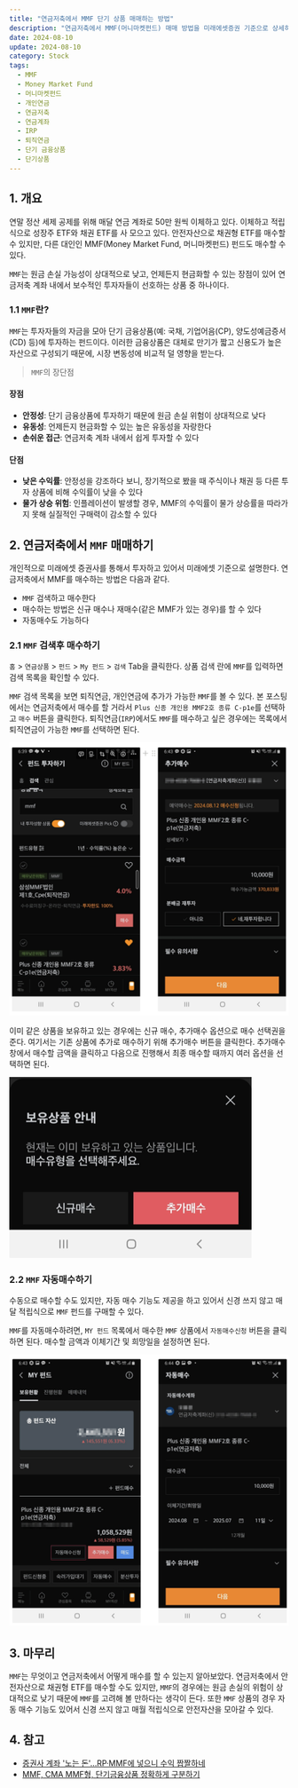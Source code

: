 ```yaml
---
title: "연금저축에서 MMF 단기 상품 매매하는 방법"
description: "연금저축에서 MMF(머니마켓펀드) 매매 방법을 미래에셋증권 기준으로 상세히 설명하고, MMF의 개념과 장단점(안정성/유동성 vs 낮은 수익률), 검색 및 매수 방법, 자동매수 설정법을 안내합니다."
date: 2024-08-10
update: 2024-08-10
category: Stock
tags:
  - MMF
  - Money Market Fund
  - 머니마켓펀드
  - 개인연금
  - 연금저축
  - 연금계좌
  - IRP
  - 퇴직연금
  - 단기 금융상품
  - 단기상품
---
```


## 1. 개요

연말 정산 세제 공제를 위해 매달 연금 계좌로 50만 원씩 이체하고 있다. 이체하고 적립식으로 성장주 ETF와 채권 ETF를 사 모으고 있다. 안전자산으로 채권형 ETF를 매수할 수 있지만, 다른 대인인 MMF(Money Market Fund, 머니마켓펀드) 펀드도 매수할 수 있다.

`MMF`는 원금 손실 가능성이 상대적으로 낮고, 언제든지 현금화할 수 있는 장점이 있어 연금저축 계좌 내에서 보수적인 투자자들이 선호하는 상품 중 하나이다.

### 1.1 `MMF`란?

`MMF`는 투자자들의 자금을 모아 단기 금융상품(예: 국채, 기업어음(CP), 양도성예금증서(CD) 등)에 투자하는 펀드이다. 이러한 금융상품은 대체로 만기가 짧고 신용도가 높은 자산으로 구성되기 때문에, 시장 변동성에 비교적 덜 영향을 받는다.

> `MMF`의 장단점

#### 장점

- **안정성**: 단기 금융상품에 투자하기 때문에 원금 손실 위험이 상대적으로 낮다
- **유동성**: 언제든지 현금화할 수 있는 높은 유동성을 자랑한다
- **손쉬운 접근**: 연금저축 계좌 내에서 쉽게 투자할 수 있다

#### 단점

- **낮은 수익률**: 안정성을 강조하다 보니, 장기적으로 봤을 때 주식이나 채권 등 다른 투자 상품에 비해 수익률이 낮을 수 있다
- **물가 상승 위험**: 인플레이션이 발생할 경우, MMF의 수익률이 물가 상승률을 따라가지 못해 실질적인 구매력이 감소할 수 있다

## 2. 연금저축에서 `MMF` 매매하기

개인적으로 미래에셋 증권사를 통해서 투자하고 있어서 미래에셋 기준으로 설명한다. 연금저축에서 MMF를 매수하는 방법은 다음과 같다.

- `MMF` 검색하고 매수한다
- 매수하는 방법은 신규 매수나 재매수(같은 MMF가 있는 경우)를 할 수 있다
- 자동매수도 가능하다

### 2.1 `MMF` 검색후 매수하기

`홈` > `연금상품` > `펀드` > `My 펀드` > `검색` Tab을 클릭한다. 상품 검색 란에 `MMF`를 입력하면 검색 목록을 확인할 수 있다.

`MMF` 검색 목록을 보면 퇴직연금, 개인연금에 추가가 가능한 `MMF`를 볼 수 있다. 본 포스팅에서는 연금저축에서 매수를 할 거라서 `Plus 신종 개인용 MMF2호 종류 C-p1e`를 선택하고 `매수` 버튼을 클릭한다. 퇴직연금(`IRP`)에서도 `MMF`를 매수하고 싶은 경우에는 목록에서 퇴직연금이 가능한 `MMF`를 선택하면 된다.

![](image-20240810230406691.png)

이미 같은 상품을 보유하고 있는 경우에는 신규 매수, 추가매수 옵션으로 매수 선택권을 준다. 여기서는 기존 상품에 추가로 매수하기 위해 추가매수 버튼을 클릭한다. 추가매수 창에서 매수할 금액을 클릭하고 다음으로 진행해서 최종 매수할 때까지 여러 옵션을 선택하면 된다.

![보유상품 안내](image-20240810230522051.png)



### 2.2 `MMF` 자동매수하기

수동으로 매수할 수도 있지만, 자동 매수 기능도 제공을 하고 있어서 신경 쓰지 않고 매달 적립식으로 `MMF` 펀드를 구매할 수 있다.

`MMF`를 자동매수하려면, `MY 펀드` 목록에서 매수한 `MMF` 상품에서 `자동매수신청` 버튼을 클릭하면 된다. 매수할 금액과 이체기간 및 희망일을 설정하면 된다.

![](image-20240810230544239.png)

## 3. 마무리

`MMF`는 무엇이고 연금저축에서 어떻게 매수를 할 수 있는지 알아보았다. 연금저축에서 안전자산으로 채권형 ETF를 매수할 수도 있지만, `MMF`의 경우에는 원금 손실의 위험이 상대적으로 낮기 때문에 `MMF`를 고려해 볼 만하다는 생각이 든다. 또한 `MMF` 상품의 경우 자동 매수 기능도 있어서 신경 쓰지 않고 매월 적립식으로 안전자산을 모아갈 수 있다.

## 4. 참고

- [증권사 계좌 '노는 돈'…RP·MMF에 넣으니 수익 짭짤하네](https://www.hankyung.com/article/2023061118121)
- [MMF, CMA MMF형, 단기금융상품 정확하게 구분하기](https://topin.co.kr/contents_terms_5)
